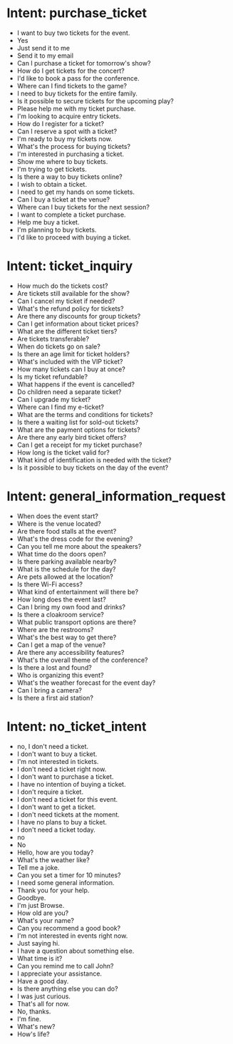 # Intent: purchase_ticket
- I want to buy two tickets for the event.
- Yes
- Just send it to me
- Send it to my email
- Can I purchase a ticket for tomorrow's show?
- How do I get tickets for the concert?
- I'd like to book a pass for the conference.
- Where can I find tickets to the game?
- I need to buy tickets for the entire family.
- Is it possible to secure tickets for the upcoming play?
- Please help me with my ticket purchase.
- I'm looking to acquire entry tickets.
- How do I register for a ticket?
- Can I reserve a spot with a ticket?
- I'm ready to buy my tickets now.
- What's the process for buying tickets?
- I'm interested in purchasing a ticket.
- Show me where to buy tickets.
- I'm trying to get tickets.
- Is there a way to buy tickets online?
- I wish to obtain a ticket.
- I need to get my hands on some tickets.
- Can I buy a ticket at the venue?
- Where can I buy tickets for the next session?
- I want to complete a ticket purchase.
- Help me buy a ticket.
- I'm planning to buy tickets.
- I'd like to proceed with buying a ticket.

# Intent: ticket_inquiry
- How much do the tickets cost?
- Are tickets still available for the show?
- Can I cancel my ticket if needed?
- What's the refund policy for tickets?
- Are there any discounts for group tickets?
- Can I get information about ticket prices?
- What are the different ticket tiers?
- Are tickets transferable?
- When do tickets go on sale?
- Is there an age limit for ticket holders?
- What's included with the VIP ticket?
- How many tickets can I buy at once?
- Is my ticket refundable?
- What happens if the event is cancelled?
- Do children need a separate ticket?
- Can I upgrade my ticket?
- Where can I find my e-ticket?
- What are the terms and conditions for tickets?
- Is there a waiting list for sold-out tickets?
- What are the payment options for tickets?
- Are there any early bird ticket offers?
- Can I get a receipt for my ticket purchase?
- How long is the ticket valid for?
- What kind of identification is needed with the ticket?
- Is it possible to buy tickets on the day of the event?

# Intent: general_information_request
- When does the event start?
- Where is the venue located?
- Are there food stalls at the event?
- What's the dress code for the evening?
- Can you tell me more about the speakers?
- What time do the doors open?
- Is there parking available nearby?
- What is the schedule for the day?
- Are pets allowed at the location?
- Is there Wi-Fi access?
- What kind of entertainment will there be?
- How long does the event last?
- Can I bring my own food and drinks?
- Is there a cloakroom service?
- What public transport options are there?
- Where are the restrooms?
- What's the best way to get there?
- Can I get a map of the venue?
- Are there any accessibility features?
- What's the overall theme of the conference?
- Is there a lost and found?
- Who is organizing this event?
- What's the weather forecast for the event day?
- Can I bring a camera?
- Is there a first aid station?

# Intent: no_ticket_intent
- no, I don't need a ticket.
- I don't want to buy a ticket.
- I'm not interested in tickets.
- I don't need a ticket right now.
- I don't want to purchase a ticket.
- I have no intention of buying a ticket.
- I don't require a ticket.
- I don't need a ticket for this event.
- I don't want to get a ticket.
- I don't need tickets at the moment.
- I have no plans to buy a ticket.
- I don't need a ticket today.
- no
- No
- Hello, how are you today?
- What's the weather like?
- Tell me a joke.
- Can you set a timer for 10 minutes?
- I need some general information.
- Thank you for your help.
- Goodbye.
- I'm just Browse.
- How old are you?
- What's your name?
- Can you recommend a good book?
- I'm not interested in events right now.
- Just saying hi.
- I have a question about something else.
- What time is it?
- Can you remind me to call John?
- I appreciate your assistance.
- Have a good day.
- Is there anything else you can do?
- I was just curious.
- That's all for now.
- No, thanks.
- I'm fine.
- What's new?
- How's life?